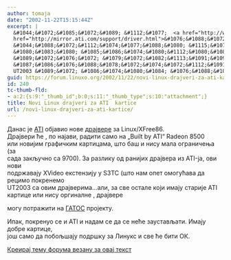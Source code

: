 ```yaml
---
author: tomaja
date: "2002-11-22T15:15:44Z"
excerpt: |
  &#1044;&#1072;&#1085;&#1072;&#1089; &#1112;&#1077;  <a href="http://www.ati.com/">ATI</a> &#1086;&#1073;&#1112;&#1072;&#1074;&#1080;&#1086; &#1085;&#1086;&#1074;&#1077; <a
  href="http://mirror.ati.com/support/driver.html">&#1076;&#1088;&#1072;&#1112;&#1074;&#1077;&#1088;&#1077;</a> &#1079;&#1072; Linux/XFree86.
  &#1044;&#1088;&#1072;&#1112;&#1074;&#1077;&#1088;&#1080; &#1115;&#1077; , &#1087;&#1086; &#1085;&#1072;&#1112;&#1072;&#1074;&#1080;, &#1088;&#1072;&#1076;&#1080;&#1090;&#1080; &#1089;&#1072;&#1084;&#1086; &#1085;&#1072;  "Built by ATI" Radeon 8500
  &#1080;&#1083;&#1080; &#1085;&#1086;&#1074;&#1080;&#1112;&#1080;&#1084; &#1075;&#1088;&#1072;&#1092;&#1080;&#1095;&#1082;&#1080;&#1084; &#1082;&#1072;&#1088;&#1090;&#1080;&#1094;&#1072;&#1084;&#1072;, &#1096;&#1090;&#1086; &#1073;&#1072;&#1096; &#1080; &#1085;&#1080;&#1089;&#1091; &#1084;&#1072;&#1083;&#1072; &#1086;&#1075;&#1088;&#1072;&#1085;&#1080;&#1095;&#1077;&#1114;&#1072;  (&#1079;&#1072;
  &#1089;&#1072;&#1076;&#1072; &#1079;&#1072;&#1082;&#1113;&#1091;&#1095;&#1085;&#1086; &#1089;&#1072; 9700).  &#1047;&#1072; &#1088;&#1072;&#1079;&#1083;&#1080;&#1082;&#1091; &#1086;&#1076; &#1088;&#1072;&#1085;&#1080;&#1112;&#1080;&#1093; &#1076;&#1088;&#1072;&#1112;&#1074;&#1077;&#1088;&#1072; &#1080;&#1079; ATI-&#1112;&#1072;, &#1086;&#1074;&#1080; &#1085;&#1086;&#1074;&#1080;
  &#1087;&#1086;&#1076;&#1088;&#1078;&#1072;&#1074;&#1072;&#1112;&#1091; XVideo &#1077;&#1082;&#1089;&#1090;&#1077;&#1085;&#1079;&#1080;&#1112;&#1091; &#1091; S3TC (&#1096;&#1090;&#1086; &#1085;&#1072;&#1084; &#1086;&#1087;&#1077;&#1090; &#1086;&#1084;&#1086;&#1075;&#1091;&#1115;&#1072;&#1074;&#1072; &#1076;&#1072; &#1088;&#1077;&#1094;&#1080;&#1084;&#1086; &#1087;&#1086;&#1082;&#1088;&#1077;&#1085;&#1077;&#1084;&#1086;
  UT2003 &#1089;&#1072; &#1086;&#1074;&#1080;&#1084; &#1076;&#1088;&#1072;&#1112;&#1074;&#1077;&#1088;&#1080;&#1084;&#1072;...
guid: https://forum.linuxo.org/2002/11/22/novi-linux-drajveri-za-ati-kartice/
id: 240
tc-thumb-fld:
- a:2:{s:9:"_thumb_id";b:0;s:11:"_thumb_type";s:10:"attachment";}
title: Novi Linux drajveri za ATI  kartice
url: /novi-linux-drajveri-za-ati-kartice/
---
```

&#1044;&#1072;&#1085;&#1072;&#1089; &#1112;&#1077; [ATI](http://www.ati.com/) &#1086;&#1073;&#1112;&#1072;&#1074;&#1080;&#1086; &#1085;&#1086;&#1074;&#1077; [&#1076;&#1088;&#1072;&#1112;&#1074;&#1077;&#1088;&#1077;](http://mirror.ati.com/support/driver.html) &#1079;&#1072; Linux/XFree86.  
&#1044;&#1088;&#1072;&#1112;&#1074;&#1077;&#1088;&#1080; &#1115;&#1077; , &#1087;&#1086; &#1085;&#1072;&#1112;&#1072;&#1074;&#1080;, &#1088;&#1072;&#1076;&#1080;&#1090;&#1080; &#1089;&#1072;&#1084;&#1086; &#1085;&#1072; &#8222;Built by ATI&#8220; Radeon 8500  
&#1080;&#1083;&#1080; &#1085;&#1086;&#1074;&#1080;&#1112;&#1080;&#1084; &#1075;&#1088;&#1072;&#1092;&#1080;&#1095;&#1082;&#1080;&#1084; &#1082;&#1072;&#1088;&#1090;&#1080;&#1094;&#1072;&#1084;&#1072;, &#1096;&#1090;&#1086; &#1073;&#1072;&#1096; &#1080; &#1085;&#1080;&#1089;&#1091; &#1084;&#1072;&#1083;&#1072; &#1086;&#1075;&#1088;&#1072;&#1085;&#1080;&#1095;&#1077;&#1114;&#1072; (&#1079;&#1072;  
&#1089;&#1072;&#1076;&#1072; &#1079;&#1072;&#1082;&#1113;&#1091;&#1095;&#1085;&#1086; &#1089;&#1072; 9700). &#1047;&#1072; &#1088;&#1072;&#1079;&#1083;&#1080;&#1082;&#1091; &#1086;&#1076; &#1088;&#1072;&#1085;&#1080;&#1112;&#1080;&#1093; &#1076;&#1088;&#1072;&#1112;&#1074;&#1077;&#1088;&#1072; &#1080;&#1079; ATI-&#1112;&#1072;, &#1086;&#1074;&#1080; &#1085;&#1086;&#1074;&#1080;  
&#1087;&#1086;&#1076;&#1088;&#1078;&#1072;&#1074;&#1072;&#1112;&#1091; XVideo &#1077;&#1082;&#1089;&#1090;&#1077;&#1085;&#1079;&#1080;&#1112;&#1091; &#1091; S3TC (&#1096;&#1090;&#1086; &#1085;&#1072;&#1084; &#1086;&#1087;&#1077;&#1090; &#1086;&#1084;&#1086;&#1075;&#1091;&#1115;&#1072;&#1074;&#1072; &#1076;&#1072; &#1088;&#1077;&#1094;&#1080;&#1084;&#1086; &#1087;&#1086;&#1082;&#1088;&#1077;&#1085;&#1077;&#1084;&#1086;  
UT2003 &#1089;&#1072; &#1086;&#1074;&#1080;&#1084; &#1076;&#1088;&#1072;&#1112;&#1074;&#1077;&#1088;&#1080;&#1084;&#1072;&#8230;<!--break-->&#1072;&#1083;&#1080;, &#1079;&#1072; &#1089;&#1074;&#1077; &#1086;&#1089;&#1090;&#1072;&#1083;&#1077; &#1082;&#1086;&#1112;&#1080; &#1080;&#1084;&#1072;&#1112;&#1091; &#1089;&#1090;&#1072;&#1088;&#1080;&#1112;&#1077; ATI &#1082;&#1072;&#1088;&#1090;&#1080;&#1094;&#1077; &#1080;&#1083;&#1080; &#1085;&#1080;&#1089;&#1091; &#1086;&#1088;&#1075;&#1080;&#1085;&#1072;&#1083;&#1085;&#1077; , &#1076;&#1088;&#1072;&#1112;&#1074;&#1077;&#1088;&#1077;

  
&#1084;&#1086;&#1075;&#1091; &#1087;&#1086;&#1090;&#1088;&#1072;&#1078;&#1080;&#1090;&#1080; &#1085;&#1072; [&#1043;&#1040;&#1058;&#1054;&#1057;](http://gatos.sourceforge.net) &#1087;&#1088;&#1086;&#1112;&#1077;&#1082;&#1090;&#1091;.  
  
&#1048;&#1087;&#1072;&#1082;, &#1087;&#1086;&#1082;&#1088;&#1077;&#1085;&#1091;&#1086; &#1089;&#1077; &#1080; ATI &#1080; &#1085;&#1072;&#1076;&#1072;&#1084; &#1089;&#1077; &#1076;&#1072; &#1089;&#1077; &#1085;&#1077;&#1115;&#1077; &#1079;&#1072;&#1091;&#1089;&#1090;&#1072;&#1074;&#1113;&#1072;&#1090;&#1080;. &#1048;&#1084;&#1072;&#1112;&#1091; &#1076;&#1086;&#1073;&#1088;&#1077; &#1082;&#1072;&#1088;&#1090;&#1080;&#1094;&#1077;,  
&#1112;&#1086;&#1096; &#1089;&#1072;&#1084;&#1086; &#1076;&#1072; &#1087;&#1086;&#1073;&#1086;&#1113;&#1096;&#1072;&#1112;&#1091; &#1087;&#1086;&#1076;&#1088;&#1096;&#1082;&#1091; &#1079;&#1072; &#1051;&#1080;&#1085;&#1091;&#1082;&#1089; &#1080; &#1089;&#1074;&#1077; &#1115;&#1077; &#1073;&#1080;&#1090;&#1080; &#1054;&#1050;.<font
 color="#000000"><i> </i></p> 

<p>
  <a href="https://linuxo.org/nova-tema-na-forumu/?se_pid=240">Креирај тему форума везану за овај текст</a>
</p>